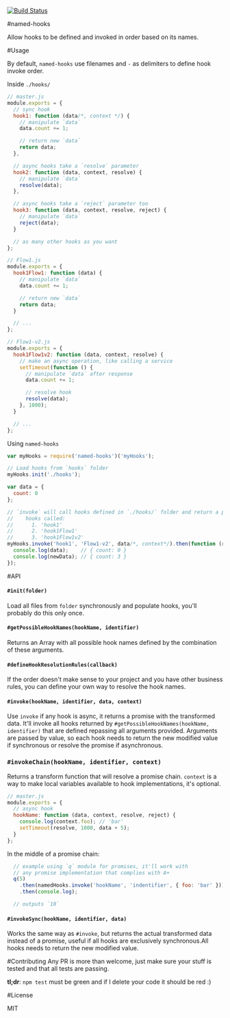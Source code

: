 [![Build Status](https://travis-ci.org/brunops/named-hooks.svg)](https://travis-ci.org/brunops/named-hooks)

#named-hooks

Allow hooks to be defined and invoked in order based on its names.

#Usage

By default, `named-hooks` use filenames and `-` as delimiters to define hook invoke order.

Inside `./hooks/`

``` js
// master.js
module.exports = {
  // sync hook
  hook1: function (data/*, context */) {
    // manipulate `data`
    data.count += 1;

    // return new `data`
    return data;
  },

  // async hooks take a `resolve` parameter
  hook2: function (data, context, resolve) {
    // manipulate `data`
    resolve(data);
  },

  // async hooks take a `reject` parameter too
  hook3: function (data, context, resolve, reject) {
    // manipulate `data`
    reject(data);
  }

  // as many other hooks as you want
};
```
``` js
// Flow1.js
module.exports = {
  hook1Flow1: function (data) {
    // manipulate `data`
    data.count += 1;

    // return new `data`
    return data;
  }

  // ...
};
```

``` js
// Flow1-v2.js
module.exports = {
  hook1Flow1v2: function (data, context, resolve) {
    // make an async operation, like calling a service
    setTimeout(function () {
      // manipulate `data` after response
      data.count += 1;

      // resolve hook
      resolve(data);
    }, 1000);
  }

  // ...
};
```

Using `named-hooks`

``` js
var myHooks = require('named-hooks')('myHooks');

// Load hooks from `hooks` folder
myHooks.init('./hooks');

var data = {
  count: 0
};

// `invoke` will call hooks defined in `./hooks/` folder and return a promise
//    hooks called:
//      1. 'hook1'
//      2. 'hook1Flow1'
//      3. 'hook1Flow1v2'
myHooks.invoke('hook1', 'Flow1-v2', data/*, context*/).then(function (result) {
  console.log(data);    // { count: 0 }
  console.log(newData); // { count: 3 }
});
```

#API

#### `#init(folder)`
Load all files from `folder` synchronously and populate hooks, you'll probably do this only once.

#### `#getPossibleHookNames(hookName, identifier)`
Returns an Array with all possible hook names defined by the combination of these arguments.

#### `#defineHookResolutionRules(callback)`
If the order doesn't make sense to your project and you have other business rules, you can define your own way to resolve the hook names.

#### `#invoke(hookName, identifier, data, context)`
Use `invoke` if any hook is async, it returns a promise with the transformed data. It'll invoke all hooks returned by `#getPossibleHookNames(hookName, identifier)` that are defined repassing all arguments provided. Arguments are passed by value, so each hook needs to return the new modified value if synchronous or resolve the promise if asynchronous.

### `#invokeChain(hookName, identifier, context)`
Returns a transform function that will resolve a promise chain. `context` is a way to make local variables available to hook implementations, it's optional.
``` js
// master.js
module.exports = {
  // async hook
  hookName: function (data, context, resolve, reject) {
    console.log(context.foo); // 'bar'
    setTimeout(resolve, 1000, data + 5);
  }
};
```
In the middle of a promise chain:
``` js
  // example using `q` module for promises, it'll work with
  // any promise implementation that complies with A+
  q(5)
    .then(namedHooks.invoke('hookName', 'indentifier', { foo: 'bar' }))
    .then(console.log);

  // outputs `10`
```

#### `#invokeSync(hookName, identifier, data)`
Works the same way as `#invoke`, but returns the actual transformed data instead of a promise, useful if all hooks are exclusively synchronous.All hooks needs to return the new modified value.

#Contributing
Any PR is more than welcome, just make sure your stuff is tested and that all tests are passing.

**tl;dr**: `npm test` must be green and if I delete your code it should be red :)

#License

MIT

